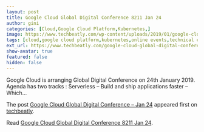 ```yaml
---
layout: post
title: Google Cloud Global Digital Conference 8211 Jan 24
author: gini
categories: [Cloud,Google Cloud Platform,Kubernetes,]
image: https://www.techbeatly.com/wp-content/uploads/2019/01/google-cloud-global-digital-conference-jan-24.jpg
tags: [cloud,google cloud platform,kubernetes,online events,technical events,gcp,gcp event,global digital conference,google cloud global digital conference,google cloud platform,google event,]
ext_url: https://www.techbeatly.com/google-cloud-global-digital-conference-jan-24/
show-avatar: true
featured: false
hidden: false
---
```


<p>Google Cloud is arranging Global Digital Conference on 24th January 2019. Agenda has two tracks : Serverless &#8211; Build and ship applications faster &#8211; Which&#46;&#46;&#46;</p>
<p>The post <a href="https://www.techbeatly.com/google-cloud-global-digital-conference-jan-24/">Google Cloud Global Digital Conference &#8211; Jan 24</a> appeared first on <a href="https://www.techbeatly.com">techbeatly</a>.</p>

Read [Google Cloud Global Digital Conference 8211 Jan 24](https://www.techbeatly.com/google-cloud-global-digital-conference-jan-24/).